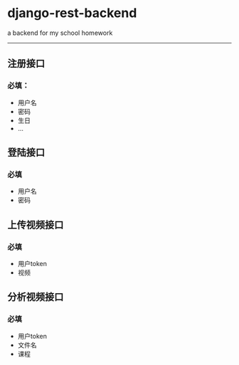# django-rest-backend

a  backend for my school homework

---

## 注册接口

### 必填：

* 用户名
* 密码
* 生日
* ...

## 登陆接口

### 必填

* 用户名
* 密码

## 上传视频接口

### 必填

* 用户token
* 视频

## 分析视频接口

### 必填

* 用户token
* 文件名
* 课程
